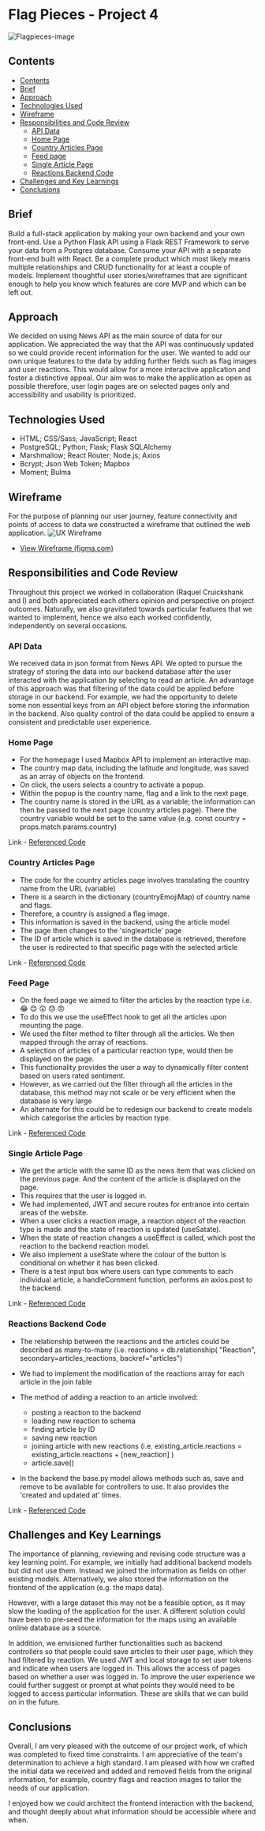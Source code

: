 # Flag Pieces - Project 4

![Flagpieces-image](./Flagpieces.png)

## Contents

- [Contents](#contents)
- [Brief](#brief)
- [Approach](#approach)
- [Technologies Used](#technologies-used)
- [Wireframe](#wireframe)
- [Responsibilities and Code Review](#responsibilities-and-code-review)
  - [API Data](#api-data)
  - [Home Page](#home-page)
  - [Country Articles Page](#country-articles-page)
  - [Feed page](#feed-page)
  - [Single Article Page](#single-article-page)
  - [Reactions Backend Code](#reactions-backend-code)
- [Challenges and Key Learnings](#challenges-and-key-learnings)
- [Conclusions](#conclusions)

## Brief

Build a full-stack application by making your own backend and your own front-end. Use a Python Flask API using a Flask REST Framework to serve your data from a Postgres database. Consume your API with a separate front-end built with React. Be a complete product which most likely means multiple relationships and CRUD functionality for at least a couple of models. Implement thoughtful user stories/wireframes that are significant enough to help you know which features are core MVP and which can be left out.

## Approach

We decided on using News API as the main source of data for our application. We appreciated the way that the API was continuously updated so we could provide recent information for the user. We wanted to add our own unique features to the data by adding further fields such as flag images and user reactions. This would allow for a more interactive application and foster a distinctive appeal. Our aim was to make the application as open as possible therefore, user login pages are on selected pages only and accessibility and usability is prioritized.

## Technologies Used

- HTML; CSS/Sass; JavaScript; React
- PostgreSQL; Python; Flask; Flask SQLAlchemy
- Marshmallow; React Router; Node.js; Axios
- Bcrypt; Json Web Token; Mapbox
- Moment; Bulma


## Wireframe

For the purpose of planning our user journey, feature connectivity and points of access to data we constructed a wireframe that outlined the web application.
![UX Wireframe](./Flag%20Pieces%20Wireframe.png)

- [View Wireframe (figma.com)](https://www.figma.com/file/4Q0PFrOh3O7B23JmRmqdVw/PROJECT-R?node-id=0%3A1)

## Responsibilities and Code Review

Throughout this project we worked in collaboration (Raquel Cruickshank and I) and both appreciated each others opinion and perspective on project outcomes. Naturally, we also gravitated towards particular features that we wanted to implement, hence we also each worked confidently, independently on several occasions.

### API Data

We received data in json format from News API. We opted to pursue the strategy of storing the data into our backend database after the user interacted with the application by selecting to read an article. An advantage of this approach was that filtering of the data could be applied before storage in our backend. For example, we had the opportunity to delete some non essential keys from an API object before storing the information in the backend. Also quality control of the data could be applied to ensure a consistent and predictable user experience.

### Home Page

- For the homepage  I used Mapbox API to implement an interactive map.
- The country map data, including the latitude and longitude, was saved as an array of objects on the frontend.
- On click, the users selects a country to activate a popup. 
- Within the popup is the country name, flag and a link to the next page. 
- The country name is stored in the URL as a variable; the information can then be passed to the next page (country articles page). There the country
  variable would be set to the same value (e.g. const country = props.match.params.country)
  
Link - [Referenced Code](https://github.com/RichardBekoe/Flag-Pieces/blob/master/frontend/src/components/HomePage.js)

### Country Articles Page

- The code for the country articles page involves translating the country name from the URL (variable)
- There is a search in the dictionary (countryEmojiMap) of country name and flags.
- Therefore, a country is assigned a flag image.
- This information is saved in the backend, using the article model
- The page then changes to the 'singlearticle' page 
- The ID of article which is saved in the database is retrieved, therefore the user is redirected to that specific page with the selected article

Link - [Referenced Code](https://github.com/RichardBekoe/Flag-Pieces/blob/master/frontend/src/components/CountryArticles.js)

### Feed Page


- On the feed page we aimed to filter the articles by the reaction type i.e. 😂 😊 😲 😓 😠
- To do this we use the useEffect hook to get all the articles upon mounting the page.
- We used the filter method to filter through all the articles. We then mapped through the array of reactions. 
- A selection of articles of a particular reaction type,  would then be displayed on the page.
- This functionality provides the user a way to dynamically filter content based on users rated sentiment.
- However, as we carried out the filter through all the articles in the database, this method may not scale or be very efficient when the database is very large
- An alternate for this could be to redesign our backend to create models which categorise the articles by reaction type.

Link - [Referenced Code](https://github.com/RichardBekoe/Flag-Pieces/blob/master/frontend/src/components/FeedPage.js)

### Single Article Page


- We get the article with the same ID as the news item that was clicked on the previous page. And the content of the article is displayed on the page.
- This requires that the user is logged in.
- We had implemented, JWT and secure routes for entrance into certain areas of the website.
- When a user clicks a reaction image, a reaction object of the reaction type is made and the state of reaction is updated (useSatate).
- When the state of reaction changes a useEffect is called, which post the reaction to the backend reaction model.
- We also implement a useState where the colour of the button is conditional on whether it has been clicked.
- There is a test input box where users can type comments to each individual article, a handleComment function, performs an axios.post to the backend.

Link - [Referenced Code](https://github.com/RichardBekoe/Flag-Pieces/blob/master/frontend/src/components/SingleArticle.js)

### Reactions Backend Code

- The relationship between the reactions and the articles could be described as many-to-many (i.e. reactions = db.relationship( "Reaction", secondary=articles_reactions, backref="articles")
- We had to implement the modification of the reactions array for each article in the join table
- The method of adding a reaction to an article involved:
	- posting a reaction to the backend
	- loading new reaction to schema
	- finding article by ID
	- saving new reaction
	- joining article with new reactions  (i.e. existing_article.reactions = existing_article.reactions + [new_reaction] )
	- article.save()

- In the backend the base.py model allows methods such as, save and remove to be available for controllers to use. It also provides the 'created and updated at' times. 


Link - [Referenced Code](https://github.com/RichardBekoe/Flag-Pieces/blob/master/backend/models/article.py)

## Challenges and Key Learnings

The importance of planning, reviewing and revising code structure was a key learning point. For example, we initially had additional backend models but did not use them. Instead we joined the information as fields on other existing models. Alternatively, we also stored the information on the frontend of the application (e.g. the maps data).

However, with a large dataset this may not be a feasible option, as it may slow the loading of the application for the user. A different solution could have been to pre-seed the information for the maps using an available online database as a source. 

In addition, we envisioned further functionalities such as backend controllers so that people could save articles to their user page, which they had filtered by reaction. We used JWT and local storage to set user tokens and indicate when users are logged in. This allows the access of pages based on whether a user was logged in. To improve the user experience we could further suggest or prompt at what points they would need to be logged to access particular information. These are skills that we can build on in the future.


## Conclusions

Overall, I am very pleased with the outcome of our project work, of which was completed to fixed time constraints. I am appreciative of the team's determination to achieve a high standard. I am pleased with how we crafted the initial data we received and added and removed fields from the original information, for example, country flags and reaction images to tailor the needs of our application.
	
I enjoyed how we could architect the frontend interaction with the backend, and thought deeply about what information should be accessible where and when.

